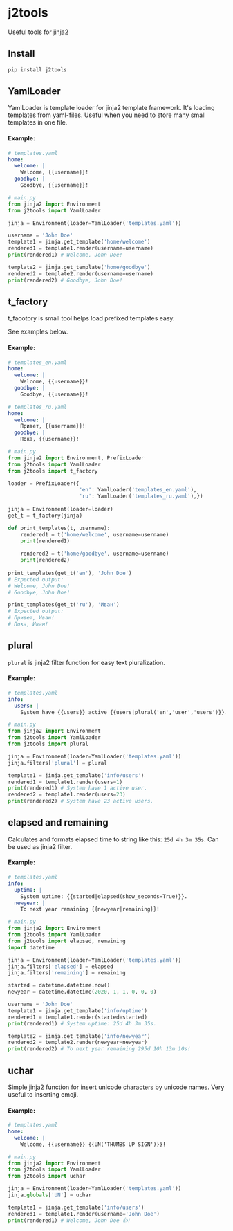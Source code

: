 # j2tools
Useful tools for jinja2

## Install

```bash
pip install j2tools
```

## YamlLoader

YamlLoader is template loader for jinja2 template framework.
It's loading templates from yaml-files. Useful when you need
to store many small templates in one file.

#### Example:

```yaml
# templates.yaml
home:
  welcome: |
    Welcome, {{username}}!
  goodbye: |
    Goodbye, {{username}}!
```

```python
# main.py
from jinja2 import Environment
from j2tools import YamlLoader

jinja = Environment(loader=YamlLoader('templates.yaml'))

username = 'John Doe'
template1 = jinja.get_template('home/welcome')
rendered1 = template1.render(username=username)
print(rendered1) # Welcome, John Doe!

template2 = jinja.get_template('home/goodbye')
rendered2 = template2.render(username=username)
print(rendered2) # Goodbye, John Doe!
``` 

## t_factory

t_facotory is small tool helps load prefixed templates easy.

See examples below.

#### Example:

```yaml
# templates_en.yaml
home:
  welcome: |
    Welcome, {{username}}!
  goodbye: |
    Goodbye, {{username}}!
```

```yaml
# templates_ru.yaml
home:
  welcome: |
    Привет, {{username}}!
  goodbye: |
    Пока, {{username}}!
```

```python
# main.py
from jinja2 import Environment, PrefixLoader
from j2tools import YamlLoader
from j2tools import t_factory

loader = PrefixLoader({
                       'en': YamlLoader('templates_en.yaml'),
                       'ru': YamlLoader('templates_ru.yaml'),})
  
jinja = Environment(loader=loader)
get_t = t_factory(jinja)

def print_templates(t, username):
    rendered1 = t('home/welcome', username=username)
    print(rendered1) 
    
    rendered2 = t('home/goodbye', username=username)
    print(rendered2) 
    
print_templates(get_t('en'), 'John Doe')
# Expected output:
# Welcome, John Doe!
# Goodbye, John Doe!

print_templates(get_t('ru'), 'Иван')
# Expected output:
# Привет, Иван!
# Пока, Иван!
``` 

## plural

`plural` is jinja2 filter function for easy text pluralization.

#### Example:

```yaml
# templates.yaml
info:
  users: |
    System have {{users}} active {{users|plural('en','user','users')}}.
```

```python
# main.py
from jinja2 import Environment
from j2tools import YamlLoader
from j2tools import plural

jinja = Environment(loader=YamlLoader('templates.yaml'))
jinja.filters['plural'] = plural

template1 = jinja.get_template('info/users')
rendered1 = template1.render(users=1)
print(rendered1) # System have 1 active user.
rendered2 = template1.render(users=23)
print(rendered2) # System have 23 active users.
``` 

## elapsed and remaining

Calculates and formats elapsed time to string like this:
`25d 4h 3m 35s`. Can be used as jinja2 filter.

#### Example:

```yaml
# templates.yaml
info:
  uptime: |
    System uptime: {{started|elapsed(show_seconds=True)}}.
  newyear: |
    To next year remaining {{newyear|remaining}}!
```

```python
# main.py
from jinja2 import Environment
from j2tools import YamlLoader
from j2tools import elapsed, remaining
import datetime

jinja = Environment(loader=YamlLoader('templates.yaml'))
jinja.filters['elapsed'] = elapsed
jinja.filters['remaining'] = remaining

started = datetime.datetime.now()
newyear = datetime.datetime(2020, 1, 1, 0, 0, 0)

username = 'John Doe'
template1 = jinja.get_template('info/uptime')
rendered1 = template1.render(started=started)
print(rendered1) # System uptime: 25d 4h 3m 35s.

template2 = jinja.get_template('info/newyear')
rendered2 = template2.render(newyear=newyear)
print(rendered2) # To next year remaining 295d 10h 13m 10s!
``` 

## uchar

Simple jinja2 function for insert unicode characters by unicode names.
Very useful to inserting emoji.

#### Example:

```yaml
# templates.yaml
home:
  welcome: |
    Welcome, {{username}} {{UN('THUMBS UP SIGN')}}!
```

```python
# main.py
from jinja2 import Environment
from j2tools import YamlLoader
from j2tools import uchar

jinja = Environment(loader=YamlLoader('templates.yaml'))
jinja.globals['UN'] = uchar

template1 = jinja.get_template('info/users')
rendered1 = template1.render(username='John Doe')
print(rendered1) # Welcome, John Doe 👍!
``` 

